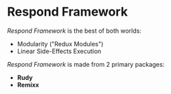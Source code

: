 # Respond Framework

*Respond Framework* is the best of both worlds: 

- Modularity ("Redux Modules")
- Linear Side-Effects Execution

*Respond Framework* is made from 2 primary packages: 

- **Rudy**
- **Remixx**